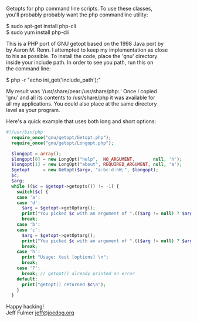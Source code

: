 Getopts for php command line scripts. To use these classes,  
you'll probably probably want the php commandline utility:

  $ sudo apt-get install php-cli  
  $ sudo yum install php-cli  

This is a PHP port of GNU getopt based on the 1998 Java port by  
by Aaron M. Renn. I attempted to keep my implementation as close  
to his as possible. To install the code, place the 'gnu' directory  
inside your include path. In order to see you path, run this on  
the command line:  
 
 $ php -r "echo ini_get('include_path');"  

My result was '/usr/share/pear:/usr/share/php:.' Once I copied  
'gnu' and all its contents to /usr/share/php it was available for  
all my applications. You could also place at the same directory  
level as your program.  

Here's a quick example that uses both long and short options:  

```php
#!/usr/bin/php 
  require_once("gnu/getopt/Getopt.php");  
  require_once("gnu/getopt/Longopt.php"); 

  $longopt = array();  
  $longopt[0] = new LongOpt("help",  NO_ARGUMENT,       null, 'h');  
  $longopt[1] = new LongOpt("about", REQUIRED_ARGUMENT, null, 'a');  
  $getopt     = new Getopt($argv, "a:bc:d:hW;", $longopt);  
  $c;  
  $arg;  
  while (($c = $getopt->getopts()) != -1) {  
    switch($c) {  
    case 'a':  
    case 'd':  
      $arg = $getopt->getOptarg();  
      print("You picked $c with an argument of ".(($arg != null) ? $arg : "null")."\n");  
      break;  
    case 'b':  
    case 'c':  
      $arg = $getopt->getOptarg();  
      print("You picked $c with an argument of ".(($arg != null) ? $arg : "null") . "\n");  
      break;  
    case 'h':  
      print "Usage: test [options] \n";  
      break;  
    case '?':  
      break; // getopt() already printed an error  
    default:  
      print("getopt() returned $c\n");  
    }  
  }  
```
Happy hacking!  
Jeff Fulmer <jeff@joedog.org>  
